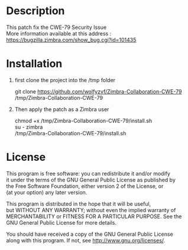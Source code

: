 # Description
  This patch fix the CWE-79 Security Issue  
  More information available at this address :  
  https://bugzilla.zimbra.com/show_bug.cgi?id=101435  

# Installation
1. first clone the project into the /tmp folder

    git clone https://github.com/wolfyzvf/Zimbra-Collaboration-CWE-79 /tmp/Zimbra-Collaboration-CWE-79

2. Then apply the patch as a Zimbra user

    chmod +x /tmp/Zimbra-Collaboration-CWE-79/install.sh  
    su - zimbra  
    /tmp/Zimbra-Collaboration-CWE-79/install.sh  

# License
This program is free software: you can redistribute it and/or modify  
it under the terms of the GNU General Public License as published by  
the Free Software Foundation, either version 2 of the License, or  
(at your option) any later version.  

This program is distributed in the hope that it will be useful,  
but WITHOUT ANY WARRANTY; without even the implied warranty of  
MERCHANTABILITY or FITNESS FOR A PARTICULAR PURPOSE.  See the  
GNU General Public License for more details.  

You should have received a copy of the GNU General Public License  
along with this program.  If not, see <http://www.gnu.org/licenses/>.  
